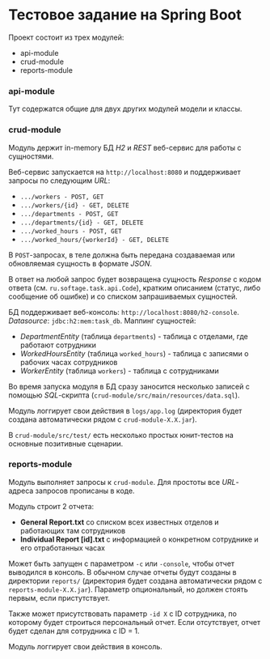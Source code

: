 # Тестовое задание на Spring Boot

Проект состоит из трех модулей:
 * api-module
 * crud-module
 * reports-module

### api-module
Тут содержатся общие для двух других модулей модели и классы.

### crud-module
Модуль держит in-memory БД _H2_ и _REST_ веб-сервис для работы с сущностями.

Веб-сервис запускается на `http://localhost:8080` и поддерживает запросы по следующим _URL_:
 * `.../workers - POST, GET`
 * `.../workers/{id} - GET, DELETE`
 * `.../departments - POST, GET`
 * `.../departments/{id} - GET, DELETE`
 * `.../worked_hours - POST, GET`
 * `.../worked_hours/{workerId} - GET, DELETE`

В `POST`-запросах, в теле должна быть передана создаваемая или обновляемая сущность в формате _JSON_.

В ответ на любой запрос будет возвращена сущность _Response_ с кодом ответа (см. `ru.softage.task.api.Code`),
кратким описанием (статус, либо сообщение об ошибке) и со списком запрашиваемых сущностей.

БД поддерживает веб-консоль: `http://localhost:8080/h2-console`. _Datasource_: `jdbc:h2:mem:task_db`. Маппинг сущностей:
 * _DepartmentEntity_ (таблица `departments`) - таблица с отделами, где работают сотрудники
 * _WorkedHoursEntity_ (таблица `worked_hours`) - таблица с записями о рабочих часах сотрудников
 * _WorkerEntity_ (таблица `workers`) - таблица с сотрудниками

Во время запуска модуля в БД сразу заносится несколько записей с помощью _SQL_-скрипта (`crud-module/src/main/resources/data.sql`).

Модуль логгирует свои действия в `logs/app.log` (директория будет создана автоматически рядом с `crud-module-X.X.jar`).

В `crud-module/src/test/` есть несколько простых юнит-тестов на основные позитивные сценарии.

### reports-module
Модуль выполняет запросы к `crud-module`. Для простоты все _URL_-адреса запросов прописаны в коде.

Модуль строит 2 отчета: 
* **General Report.txt** со списком всех известных отделов и работающих там сотрудников
* **Individual Report [id].txt** с информацией о конкретном сотруднике и его отработанных часах

Может быть запущен с параметром `-c` или `-console`, чтобы отчет выводился в консоль. 
В обычном случае отчеты будут созданы в директории `reports/` (директория будет создана автоматически 
рядом с `reports-module-X.X.jar`).
Параметр опциональный, но должен стоять первым, если пристутствует.

Также может присутствовать параметр `-id X` с ID сотрудника, по которому будет строиться персональный отчет.
Если отсутствует, отчет будет сделан для сотрудника с ID = 1.

Модуль логгирует свои действия в консоль.